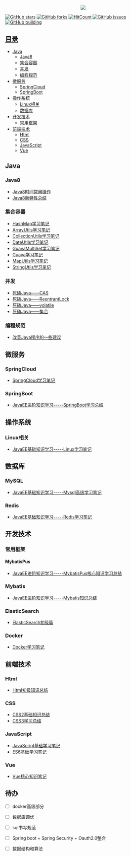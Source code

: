 <p align="center">
<a href="https://github.com/luokangyuan/StudyNote2" target="_blank">
	<img src="http://image.luokangyuan.com/method-draw-image.svg" width=""/>
</a></p>


[![GitHub stars](https://img.shields.io/github/stars/luokangyuan/StudyNote2.svg)](https://github.com/luokangyuan/StudyNote2/stargazers) [![GitHub forks](https://img.shields.io/github/forks/luokangyuan/StudyNote2.svg)](https://github.com/luokangyuan/StudyNote2/network) [![HitCount](http://hits.dwyl.io/luokangyuan/StudyNote2.svg)](http://hits.dwyl.io/luokangyuan/StudyNote2)  [![GitHub issues](https://img.shields.io/github/issues/luokangyuan/StudyNote2.svg)](https://github.com/luokangyuan/StudyNote2/issues)   [![GitHub building](https://api.travis-ci.com/luokangyuan/StudyNote2.svg?branch=master)](https://api.travis-ci.com/luokangyuan/StudyNote2.svg?branch=master) <a href="https://luokangyuan.github.io/StudyNote2/#/">

</p>

## 目录

- [Java](#Java)
    - [Java8](#Java8)
    - [集合容器](#集合容器)
    - [并发](#并发)
    - [编程规范](#编程规范)
- [微服务](#微服务)
    - [SpringCloud](#SpringCloud)
    - [SpringBoot](#SpringBoot)
- [操作系统](#操作系统)
    - [Linux相关](#Linux相关)
    - [数据库](数据库)
- [开发技术](#开发技术)
    - [常用框架](#常用框架)
- [前端技术](#前端技术)
    - [Html](#)
    - [CSS](#CSS)
    - [JavaScript](#JavaScript)
    - [Vue](#Vue)

## Java

### Java8 

* [Java8时间常用操作](docs/studynote/Java8时间常用操作.md)
* [Java8新特性总结](docs/studynote/Java8新特性总结.md)

### 集合容器

* [HashMap学习笔记](docs/studynote/HashMap学习笔记.md)
* [ArrayUtils学习笔记](docs/studynote/ArrayUtils学习笔记.md)
* [CollectionUtils学习笔记](docs/studynote/CollectionUtils学习笔记.md)
* [DateUtils学习笔记](docs/studynote/DateUtils学习笔记.md)
* [GuavaMultiSet学习笔记](docs/studynote/GuavaMultiSet学习笔记.md)
* [Guava学习笔记](docs/studynote/Guava学习笔记.md)
* [MapUtils学习笔记](docs/studynote/MapUtils学习笔记.md)
* [StringUtils学习笔记](docs/studynote/StringUtils学习笔记.md)

### 并发

* [死磕Java——CAS](docs/studynote/死磕Java——CAS.md)
* [死磕Java——ReentrantLock](docs/studynote/死磕Java——ReentrantLock.md)
* [死磕Java——volatile](docs/studynote/死磕Java——volatile.md)
* [死磕Java——集合](docs/studynote/死磕Java——集合.md)

### 编程规范

* [改善Java程序的一些建议](docs/studynote/改善Java程序的一些建议.md)

## 微服务

### SpringCloud

* [SpringCloud学习笔记](docs/studynote/SpringCloud学习笔记.md)

### SpringBoot

* [JavaEE进阶知识学习-----SpringBoot学习总结](docs/studynote/JavaEE进阶知识学习-----SpringBoot学习总结.md)

## 操作系统

### Linux相关

* [JavaEE基础知识学习-----Linux学习笔记](docs/studynote/JavaEE基础知识学习-----Linux学习笔记.md)

## 数据库

### MySQL

* [JavaEE基础知识学习-----Mysql高级学习笔记](docs/studynote/JavaEE基础知识学习-----Mysql高级学习笔记.md)


### Redis

* [JavaEE基础知识学习-----Redis学习笔记](docs/studynote/JavaEE基础知识学习-----Redis学习笔记.md)

## 开发技术

### 常用框架

#### MybatisPus

* [JavaEE进阶知识学习-----MybatisPus核心知识学习总结](docs/studynote/JavaEE进阶知识学习-----MybatisPus核心知识学习总结.md)

### Mybatis

* [JavaEE进阶知识学习-----Mybatis知识总结](docs/studynote/JavaEE进阶知识学习-----Mybatis知识总结.md)

### ElasticSearch

* [ElasticSearch初级篇](docs/studynote/ElasticSearch初级篇.md)

### Docker

* [Docker学习笔记](docs/studynote/Docker学习笔记.md)

## 前端技术

### Html

* [Html初级知识总结](docs/studynote/Html初级知识总结.md)

### CSS

* [CSS2基础知识总结](docs/studynote/CSS2基础知识总结.md)
* [CSS3学习总结](docs/studynote/CSS3学习总结.md)

### JavaScript

* [JavaScript基础学习笔记](docs/studynote/JavaScript基础学习笔记.md)
* [ES6基础学习笔记](docs/studynote/ES6基础学习笔记.md)

### Vue

* [Vue核心知识笔记](docs/studynote/Vue核心知识笔记.md)


## 待办

- [ ] docker高级部分
- [ ] 数据库调优
- [ ] sql书写规范
- [ ] Spring boot + Spring Security + Oauth2.0整合
- [ ] 数据结构和算法





